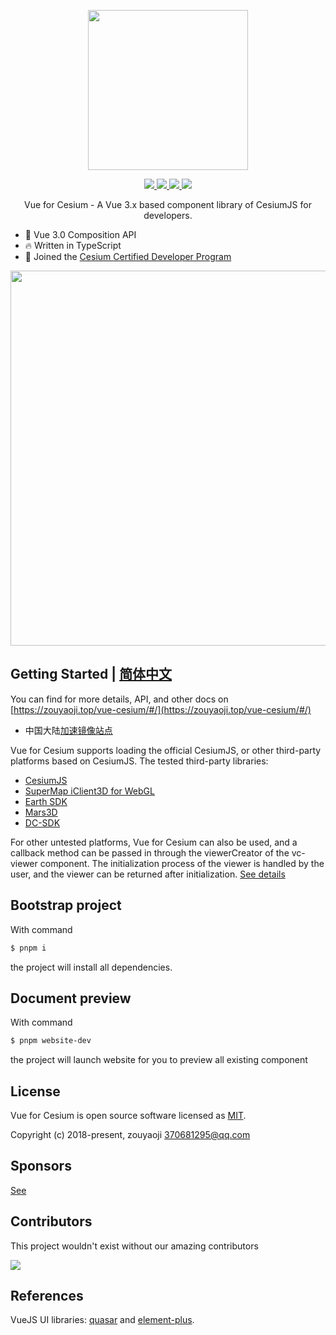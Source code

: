 <!--
 * @Author: zouyaoji@https://github.com/zouyaoji
 * @Date: 2021-09-03 16:57:27
 * @LastEditTime: 2022-12-22 10:30:18
 * @LastEditors: zouyaoji
 * @Description:
 * @FilePath: \vue-cesium@next\README.md
-->
<p align="center">
  <img width="256px" src="https://zouyaoji.top/vue-cesium/images/vue-cesium-logo.svg">
</p>

<p align="center">
  <a href="https://github.com/zouyaoji/vue-cesium/actions/workflows/publish-npm.yml" target="_blank">
    <img src="https://img.shields.io/github/actions/workflow/status/zouyaoji/vue-cesium/publish-npm.yml?style=plastic">
  </a>
  <a href="https://www.npmjs.com/package/vue-cesium" target="_blank">
    <img src="https://img.shields.io/npm/v/vue-cesium?style=plastic">
  </a>
  <a href="https://npmcharts.com/compare/vue-cesium?minimal=true" target="_blank">
    <img src="https://img.shields.io/npm/dm/vue-cesium?style=plastic">
  </a>
  <a href="https://github.com/zouyaoji/vue-cesium/blob/dev/LICENSE" target="_blank">
    <img src="https://img.shields.io/github/license/zouyaoji/vue-cesium?style=plastic">
  </a>
  <!-- <a href="https://coveralls.io/github/zouyaoji/vue-cesium?branch=dev" target="_blank">
    <img src="https://img.shields.io/coveralls/github/zouyaoji/vue-cesium?style=plastic">
  </a> -->
  <br>
</p>

<p align="center">Vue for Cesium - A Vue 3.x based component library of CesiumJS for developers.</p>

- 💪 Vue 3.0 Composition API
- 🔥 Written in TypeScript
- 🎉 Joined the [Cesium Certified Developer Program](https://cesium.com/learn/certified-developer-directory/)

<p align="center">
  <img width="600px" src="https://zouyaoji.top/vue-cesium/images/certified-dev-banner-light-sm_01.png">
</p>

## Getting Started | [简体中文](./README.zh.md)

You can find for more details, API, and other docs on [https://zouyaoji.top/vue-cesium/#/](https://zouyaoji.top/vue-cesium/#/)

- 中国大陆[加速镜像站点](https://vue-cesium.songluck.com)

Vue for Cesium supports loading the official CesiumJS, or other third-party platforms based on CesiumJS. The tested third-party libraries:

- [CesiumJS](https://cesium.com/platform/cesiumjs/)
- [SuperMap iClient3D for WebGL](http://support.supermap.com.cn:8090/webgl/web/index.html)
- [Earth SDK](http://www.earthsdk.com/)
- [Mars3D](http://mars3d.cn/)
- [DC-SDK](http://dc.dvgis.cn/#/index)

For other untested platforms, Vue for Cesium can also be used, and a callback method can be passed in through the viewerCreator of the vc-viewer component. The initialization process of the viewer is handled by the user, and the viewer can be returned after initialization. [See details](https://github.com/zouyaoji/vue-cesium/blob/dev/packages/components/viewer/src/useViewer.ts#L725)

## Bootstrap project

With command

```bash
$ pnpm i
```

the project will install all dependencies.

## Document preview

With command

```bash
$ pnpm website-dev
```

the project will launch website for you to preview all existing component

## License

Vue for Cesium is open source software licensed as
[MIT](https://github.com/zouyaoji/vue-cesium/blob/master/LICENSE).

Copyright (c) 2018-present, zouyaoji 370681295@qq.com

## Sponsors

[See](https://zouyaoji.top/vue-cesium/#/en-US/donations)

## Contributors

This project wouldn't exist without our amazing contributors

<a href="https://github.com/zouyaoji/vue-cesium/graphs/contributors">
  <img src="https://contrib.rocks/image?repo=zouyaoji/vue-cesium" />
</a>

## References

VueJS UI libraries: [quasar](https://github.com/quasarframework/quasar) and [element-plus](https://github.com/element-plus/element-plus).
